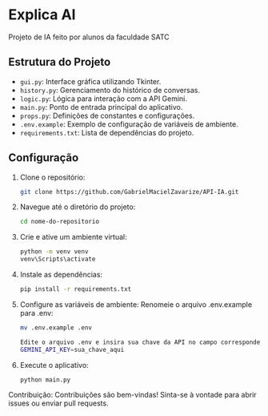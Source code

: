 # Explica AI

Projeto de IA feito por alunos da faculdade SATC

## Estrutura do Projeto

- `gui.py`: Interface gráfica utilizando Tkinter.
- `history.py`: Gerenciamento do histórico de conversas.
- `logic.py`: Lógica para interação com a API Gemini.
- `main.py`: Ponto de entrada principal do aplicativo.
- `props.py`: Definições de constantes e configurações.
- `.env.example`: Exemplo de configuração de variáveis de ambiente.
- `requirements.txt`: Lista de dependências do projeto.

## Configuração

1. Clone o repositório:
   ```bash
   git clone https://github.com/GabrielMacielZavarize/API-IA.git

2. Navegue até o diretório do projeto:
    ```bash
    cd nome-do-repositorio
3. Crie e ative um ambiente virtual:
    ```bash
    python -m venv venv
    venv\Scripts\activate

4. Instale as dependências:
    ```bash
    pip install -r requirements.txt

5. Configure as variáveis de ambiente: Renomeie o arquivo .env.example para .env:
    ```bash
    mv .env.example .env

    Edite o arquivo .env e insira sua chave da API no campo correspondente:
    GEMINI_API_KEY=sua_chave_aqui

6. Execute o aplicativo:
    ```bash
    python main.py

Contribuição:
Contribuições são bem-vindas! Sinta-se à vontade para abrir issues ou enviar pull requests.